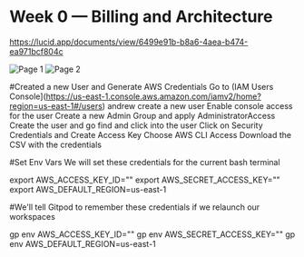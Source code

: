 # Week 0 — Billing and Architecture

https://lucid.app/documents/view/6499e91b-b8a6-4aea-b474-ea971bcf804c


![Page 1](https://user-images.githubusercontent.com/105896398/220188484-bfcb9d66-17bd-4313-a7b4-668a263c0aaa.png)
![Page 2](https://user-images.githubusercontent.com/105896398/220188579-28f2f7d7-4454-4c04-ae4c-76e85faf8eac.png)

#Created a new User and Generate AWS Credentials
Go to (IAM Users Console](https://us-east-1.console.aws.amazon.com/iamv2/home?region=us-east-1#/users) andrew create a new user
Enable console access for the user
Create a new Admin Group and apply AdministratorAccess
Create the user and go find and click into the user
Click on Security Credentials and Create Access Key
Choose AWS CLI Access
Download the CSV with the credentials

#Set Env Vars
We will set these credentials for the current bash terminal

export AWS_ACCESS_KEY_ID=""
export AWS_SECRET_ACCESS_KEY=""
export AWS_DEFAULT_REGION=us-east-1

#We'll tell Gitpod to remember these credentials if we relaunch our workspaces

gp env AWS_ACCESS_KEY_ID=""
gp env AWS_SECRET_ACCESS_KEY=""
gp env AWS_DEFAULT_REGION=us-east-1